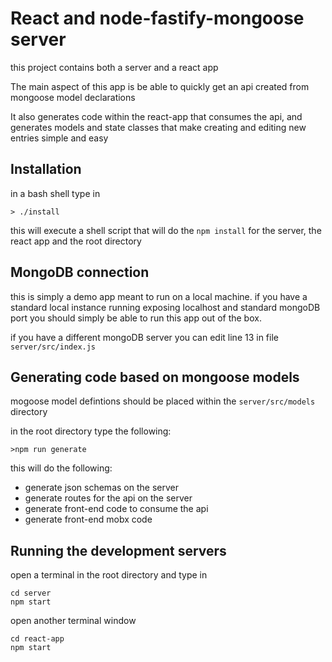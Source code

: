 # React and node-fastify-mongoose server
this project contains both a server and a react app

The main aspect of this app is be able to quickly get
an api created from mongoose model declarations

It also generates code within the react-app that 
consumes the api, and generates models and state classes 
that make creating and editing new entries simple
and easy

## Installation
in a bash shell type in
```
> ./install
```
this will execute a shell script that will do the `npm install`
for the server, the react app and the root directory

## MongoDB connection
this is simply a demo app meant to run on a local machine. if you have a standard local instance running
exposing localhost and standard mongoDB port you should simply be able to run this
app out of the box.

if you have a different mongoDB server you can edit line 13
in file `server/src/index.js` 

## Generating code based on mongoose models
mogoose model defintions should be placed within the 
`server/src/models` directory

in the root directory type the following:

```
>npm run generate
```

this will do the following:
* generate json schemas on the server
* generate routes for the api on the server
* generate front-end code to consume the api
* generate front-end mobx code

## Running the development servers
open a terminal in the root directory and type in 
```
cd server
npm start
```
open another terminal window
```
cd react-app
npm start
```